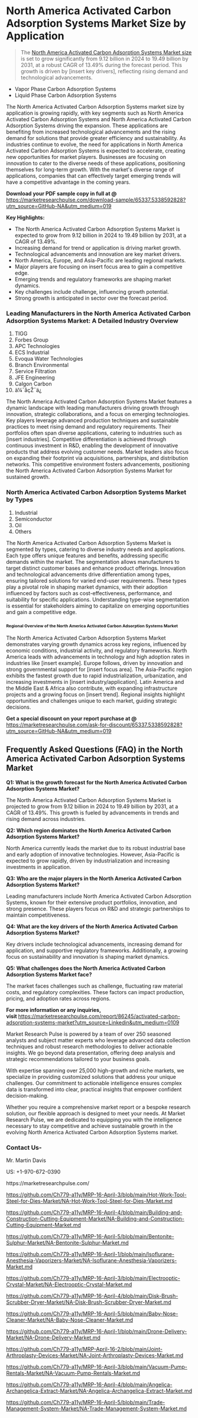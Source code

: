 <h1>North America Activated Carbon Adsorption Systems Market&nbsp;Size by Application</h1><blockquote><p>The <a href="https://marketresearchpulse.com/download-sample/65337.5338592828?utm_source=GitHub-NA&amp;utm_medium=019">North America Activated Carbon Adsorption Systems Market size</a> is set to grow significantly from 9.12 billion in 2024 to 19.49 billion by 2031, at a robust CAGR of 13.49% during the forecast period. This growth is driven by [insert key drivers], reflecting rising demand and technological advancements.</p></blockquote><ul><li>Vapor Phase Carbon Adsorption Systems<li> Liquid Phase Carbon Adsorption Systems</li></ul><p>The North America Activated Carbon Adsorption Systems market size by application is growing rapidly, with key segments such as North America Activated Carbon Adsorption Systems and North America Activated Carbon Adsorption Systems driving the expansion. These applications are benefiting from increased technological advancements and the rising demand for solutions that provide greater efficiency and sustainability. As industries continue to evolve, the need for applications in North America Activated Carbon Adsorption Systems is expected to accelerate, creating new opportunities for market players. Businesses are focusing on innovation to cater to the diverse needs of these applications, positioning themselves for long-term growth. With the market's diverse range of applications, companies that can effectively target emerging trends will have a competitive advantage in the coming years.</p><p><strong>Download your PDF sample copy in full at @ </strong><a href="https://marketresearchpulse.com/download-sample/65337.5338592828?utm_source=GitHub-NA&amp;utm_medium=019">https://marketresearchpulse.com/download-sample/65337.5338592828?utm_source=GitHub-NA&amp;utm_medium=019</a></p><p><strong>Key Highlights: </strong></p><ul><li>The North America Activated Carbon Adsorption Systems Market is expected to grow from 9.12 billion in 2024 to 19.49 billion by 2031, at a CAGR of 13.49%.</li><li>Increasing demand for trend or application is driving market growth.</li><li>Technological advancements and innovation are key market drivers.</li><li>North America, Europe, and Asia-Pacific are leading regional markets.</li><li>Major players are focusing on insert focus area to gain a competitive edge.</li><li>Emerging trends and regulatory frameworks are shaping market dynamics.</li><li>Key challenges include challenge, influencing growth potential.</li><li>Strong growth is anticipated in sector over the forecast period.</li></ul><h3>Leading Manufacturers in the North America Activated Carbon Adsorption Systems Market: A Detailed Industry Overview</h3><ol><li>TIGG</li><li>Forbes Group</li><li>APC Technologies</li><li>ECS Industrial</li><li>Evoqua Water Technologies</li><li>Branch Environmental</li><li>Service Filtration</li><li>JFE Engineering</li><li>Calgon Carbon</li><li>ä¼¯åçŽ¯ä¿</li></ol><div class="flex max-w-full flex-col flex-grow"><div class="min-h-8 text-message flex w-full flex-col items-end gap-2 whitespace-normal break-words [.text-message+&amp;]:mt-5" dir="auto" data-message-author-role="assistant" data-message-id="fd8432e4-4910-450d-b182-61b7bfb0a01f" data-message-model-slug="gpt-4o"><div class="flex w-full flex-col gap-1 empty:hidden first:pt-[3px]"><div class="markdown prose w-full break-words dark:prose-invert light"><p>The North America Activated Carbon Adsorption Systems Market features a dynamic landscape with leading manufacturers driving growth through innovation, strategic collaborations, and a focus on emerging technologies. Key players leverage advanced production techniques and sustainable practices to meet rising demand and regulatory requirements. Their portfolios often span diverse applications, catering to industries such as [insert industries]. Competitive differentiation is achieved through continuous investment in R&amp;D, enabling the development of innovative products that address evolving customer needs. Market leaders also focus on expanding their footprint via acquisitions, partnerships, and distribution networks. This competitive environment fosters advancements, positioning the North America Activated Carbon Adsorption Systems Market for sustained growth.</p></div></div></div></div><h3>North America Activated Carbon Adsorption Systems Market by Types</h3><ol><li>Industrial<li> Semiconductor<li> Oil<li> Others</li></ol><div class="flex max-w-full flex-col flex-grow"><div class="min-h-8 text-message flex w-full flex-col items-end gap-2 whitespace-normal break-words [.text-message+&amp;]:mt-5" dir="auto" data-message-author-role="assistant" data-message-id="084470be-0bb7-4664-bddf-5156b4f41249" data-message-model-slug="gpt-4o-mini"><div class="flex w-full flex-col gap-1 empty:hidden first:pt-[3px]"><div class="markdown prose w-full break-words dark:prose-invert light"><p>The North America Activated Carbon Adsorption Systems Market is segmented by types, catering to diverse industry needs and applications. Each type offers unique features and benefits, addressing specific demands within the market. The segmentation allows manufacturers to target distinct customer bases and enhance product offerings. Innovation and technological advancements drive differentiation among types, ensuring tailored solutions for varied end-user requirements. These types play a pivotal role in shaping market dynamics, with their adoption influenced by factors such as cost-effectiveness, performance, and suitability for specific applications. Understanding type-wise segmentation is essential for stakeholders aiming to capitalize on emerging opportunities and gain a competitive edge.</p></div></div></div></div><h3><span style="font-size: 11px;">Regional Overview of the North America Activated Carbon Adsorption Systems Market</span></h3><div class="flex max-w-full flex-col flex-grow"><div class="min-h-8 text-message flex w-full flex-col items-end gap-2 whitespace-normal break-words [.text-message+&amp;]:mt-5" dir="auto" data-message-author-role="assistant" data-message-id="e9038762-ce64-4e30-91c9-9bd413514231" data-message-model-slug="gpt-4o-mini"><div class="flex w-full flex-col gap-1 empty:hidden first:pt-[3px]"><div class="markdown prose w-full break-words dark:prose-invert light"><p>The North America Activated Carbon Adsorption Systems Market demonstrates varying growth dynamics across key regions, influenced by economic conditions, industrial activity, and regulatory frameworks. North America leads with advancements in technology and high adoption rates in industries like [insert example]. Europe follows, driven by innovation and strong governmental support for [insert focus area]. The Asia-Pacific region exhibits the fastest growth due to rapid industrialization, urbanization, and increasing investments in [insert industry/application]. Latin America and the Middle East &amp; Africa also contribute, with expanding infrastructure projects and a growing focus on [insert trend]. Regional insights highlight opportunities and challenges unique to each market, guiding strategic decisions.</p></div></div></div></div><p><strong>Get a special discount on your report purchase at @ </strong><a href="https://marketresearchpulse.com/ask-for-discount/65337.5338592828?utm_source=GitHub-NA&amp;utm_medium=019">https://marketresearchpulse.com/ask-for-discount/65337.5338592828?utm_source=GitHub-NA&amp;utm_medium=019</a></p><h2>Frequently Asked Questions (FAQ) in the North America Activated Carbon Adsorption Systems Market</h2><p><strong>Q1: What is the growth forecast for the North America Activated Carbon Adsorption Systems Market?</strong></p><p>The North America Activated Carbon Adsorption Systems Market is projected to grow from 9.12 billion in 2024 to 19.49 billion by 2031, at a CAGR of 13.49%. This growth is fueled by advancements in trends and rising demand across industries.</p><p><strong>Q2: Which region dominates the North America Activated Carbon Adsorption Systems Market?</strong></p><p>North America currently leads the market due to its robust industrial base and early adoption of innovative technologies. However, Asia-Pacific is expected to grow rapidly, driven by industrialization and increasing investments in application.</p><p><strong>Q3: Who are the major players in the North America Activated Carbon Adsorption Systems Market?</strong></p><p>Leading manufacturers include North America Activated Carbon Adsorption Systems, known for their extensive product portfolios, innovation, and strong presence. These players focus on R&amp;D and strategic partnerships to maintain competitiveness.</p><p><strong>Q4: What are the key drivers of the North America Activated Carbon Adsorption Systems Market?</strong></p><p>Key drivers include technological advancements, increasing demand for application, and supportive regulatory frameworks. Additionally, a growing focus on sustainability and innovation is shaping market dynamics.</p><p><strong>Q5: What challenges does the North America Activated Carbon Adsorption Systems Market face?</strong></p><p>The market faces challenges such as challenge, fluctuating raw material costs, and regulatory complexities. These factors can impact production, pricing, and adoption rates across regions.</p><p><strong>For more information or any inquiries, visit&nbsp;</strong><a href="https://marketresearchpulse.com/report/86245/activated-carbon-adsorption-systems-market?utm_source=Linkedin&utm_medium=0109">https://marketresearchpulse.com/report/86245/activated-carbon-adsorption-systems-market?utm_source=Linkedin&utm_medium=0109</a></p><p>Market Research Pulse is powered by a team of over 250 seasoned analysts and subject matter experts who leverage advanced data collection techniques and robust research methodologies to deliver actionable insights. We go beyond data presentation, offering deep analysis and strategic recommendations tailored to your business goals.</p><p>With expertise spanning over 25,000 high-growth and niche markets, we specialize in providing customized solutions that address your unique challenges. Our commitment to actionable intelligence ensures complex data is transformed into clear, practical insights that empower confident decision-making.</p><p>Whether you require a comprehensive market report or a bespoke research solution, our flexible approach is designed to meet your needs. At Market Research Pulse, we are dedicated to equipping you with the intelligence necessary to stay competitive and achieve sustainable growth in the evolving North America Activated Carbon Adsorption Systems market.</p><h3><strong>Contact Us-</strong></h3><p>Mr. Martin Davis</p><p>US: +1-970-672-0390</p><p>https://marketresearchpulse.com/</p><p><a href="https://github.com/Ch779-a11y/MRP-16-April-3/blob/main/Hot-Work-Tool-Steel-for-Dies-Market/NA-Hot-Work-Tool-Steel-for-Dies-Market.md">https://github.com/Ch779-a11y/MRP-16-April-3/blob/main/Hot-Work-Tool-Steel-for-Dies-Market/NA-Hot-Work-Tool-Steel-for-Dies-Market.md</a></p><p><a href="https://github.com/Ch779-a11y/MRP-16-April-4/blob/main/Building-and-Construction-Cutting-Equipment-Market/NA-Building-and-Construction-Cutting-Equipment-Market.md">https://github.com/Ch779-a11y/MRP-16-April-4/blob/main/Building-and-Construction-Cutting-Equipment-Market/NA-Building-and-Construction-Cutting-Equipment-Market.md</a></p><p><a href="https://github.com/Ch779-a11y/MRP-16-April-5/blob/main/Bentonite-Sulphur-Market/NA-Bentonite-Sulphur-Market.md">https://github.com/Ch779-a11y/MRP-16-April-5/blob/main/Bentonite-Sulphur-Market/NA-Bentonite-Sulphur-Market.md</a></p><p><a href="https://github.com/Ch779-a11y/MRP-16-April-1/blob/main/Isoflurane-Anesthesia-Vaporizers-Market/NA-Isoflurane-Anesthesia-Vaporizers-Market.md">https://github.com/Ch779-a11y/MRP-16-April-1/blob/main/Isoflurane-Anesthesia-Vaporizers-Market/NA-Isoflurane-Anesthesia-Vaporizers-Market.md</a></p><p><a href="https://github.com/Ch779-a11y/MRP-16-April-3/blob/main/Electrooptic-Crystal-Market/NA-Electrooptic-Crystal-Market.md">https://github.com/Ch779-a11y/MRP-16-April-3/blob/main/Electrooptic-Crystal-Market/NA-Electrooptic-Crystal-Market.md</a></p><p><a href="https://github.com/Ch779-a11y/MRP-16-April-4/blob/main/Disk-Brush-Scrubber-Dryer-Market/NA-Disk-Brush-Scrubber-Dryer-Market.md">https://github.com/Ch779-a11y/MRP-16-April-4/blob/main/Disk-Brush-Scrubber-Dryer-Market/NA-Disk-Brush-Scrubber-Dryer-Market.md</a></p><p><a href="https://github.com/Ch779-a11y/MRP-16-April-5/blob/main/Baby-Nose-Cleaner-Market/NA-Baby-Nose-Cleaner-Market.md">https://github.com/Ch779-a11y/MRP-16-April-5/blob/main/Baby-Nose-Cleaner-Market/NA-Baby-Nose-Cleaner-Market.md</a></p><p><a href="https://github.com/Ch779-a11y/MRP-16-April-1/blob/main/Drone-Delivery-Market/NA-Drone-Delivery-Market.md">https://github.com/Ch779-a11y/MRP-16-April-1/blob/main/Drone-Delivery-Market/NA-Drone-Delivery-Market.md</a></p><p><a href="https://github.com/Ch779-a11y/MRP-April-16-2/blob/main/Joint-Arthroplasty-Devices-Market/NA-Joint-Arthroplasty-Devices-Market.md">https://github.com/Ch779-a11y/MRP-April-16-2/blob/main/Joint-Arthroplasty-Devices-Market/NA-Joint-Arthroplasty-Devices-Market.md</a></p><p><a href="https://github.com/Ch779-a11y/MRP-16-April-3/blob/main/Vacuum-Pump-Rentals-Market/NA-Vacuum-Pump-Rentals-Market.md">https://github.com/Ch779-a11y/MRP-16-April-3/blob/main/Vacuum-Pump-Rentals-Market/NA-Vacuum-Pump-Rentals-Market.md</a></p><p><a href="https://github.com/Ch779-a11y/MRP-16-April-4/blob/main/Angelica-Archangelica-Extract-Market/NA-Angelica-Archangelica-Extract-Market.md">https://github.com/Ch779-a11y/MRP-16-April-4/blob/main/Angelica-Archangelica-Extract-Market/NA-Angelica-Archangelica-Extract-Market.md</a></p><p><a href="https://github.com/Ch779-a11y/MRP-16-April-5/blob/main/Trade-Management-System-Market/NA-Trade-Management-System-Market.md">https://github.com/Ch779-a11y/MRP-16-April-5/blob/main/Trade-Management-System-Market/NA-Trade-Management-System-Market.md</a></p>
